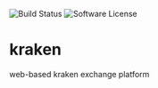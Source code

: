 ![Build Status](https://travis-ci.org/saukymo/kraken.svg?branch=master)
![Software License](https://img.shields.io/badge/license-MIT-brightgreen.svg?style=flat-square)


# kraken
web-based kraken exchange platform
